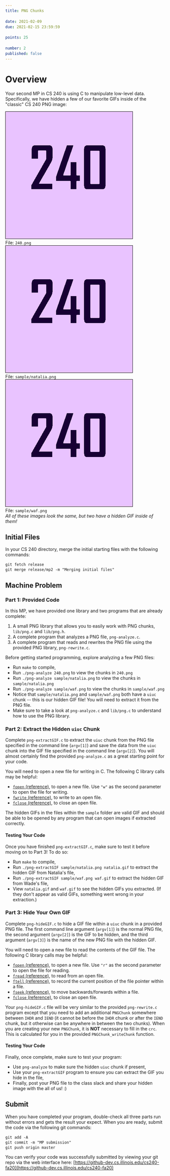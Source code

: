 ```yaml
---
title: PNG Chunks

date: 2021-02-09
due: 2021-02-15 23:59:59

points: 25

number: 2
published: false
---
```


# Overview

Your second MP in CS 240 is using C to manipulate low-level data.  Specifically, we have hidden a few of our favorite GIFs inside of the "classic" CS 240 PNG image:

<div class="row text-center">
  <div class="col-4">
    <img class="img-fluid" style="border: solid 1px black" src="240.png"><br>
    File: <code>240.png</code>
  </div>
  <div class="col-4">
    <img class="img-fluid" style="border: solid 1px black" src="natalia.png"><br>
    File: <code>sample/natalia.png</code>
  </div>
  <div class="col-4">
    <img class="img-fluid" style="border: solid 1px black" src="waf.png"><br>
    File: <code>sample/waf.png</code>
  </div>
</div>

<div class="text-center mt-3">
  <i>All of these images look the same, but two have a hidden GIF inside of them!</i>
</div>


## Initial Files

In your CS 240 directory, merge the initial starting files with the following commands:

```
git fetch release
git merge release/mp2 -m "Merging initial files"
```


## Machine Problem

### Part 1: Provided Code

In this MP, we have provided one library and two programs that are already complete:

1. A small PNG library that allows you to easily work with PNG chunks, `lib/png.c` and `lib/png.h`.
2. A complete program that analyzes a PNG file, `png-analyze.c`.
3. A complete program that reads and rewrites the PNG file using the provided PNG library, `png-rewrite.c`.

Before getting started programming, explore analyzing a few PNG files:

- Run `make` to compile,
- Run `./png-analyze 240.png` to view the chunks in `240.png`
- Run `./png-analyze sample/natalia.png` to view the chunks in `sample/natalia.png`
- Run `./png-analyze sample/waf.png` to view the chunks in `sample/waf.png`
- Notice that `sample/natalia.png` and `sample/waf.png` both have a `uiuc` chunk -- this is our hidden GIF file!  You will need to extract it from the PNG file.
- Make sure to take a look at `png-analyze.c` and `lib/png.c` to understand how to use the PNG library.


### Part 2: Extract the Hidden `uiuc` Chunk

Complete `png-extractGIF.c` to extract the `uiuc` chunk from the PNG file specified in the command line (`argv[1]`) and save the data from the `uiuc` chunk into the GIF file specified in the command line (`argv[2]`).  You will almost certainly find the provided `png-analyze.c` as a great starting point for your code.

You will need to open a new file for writing in C.  The following C library calls may be helpful:

- [`fopen` (reference)](http://www.cplusplus.com/reference/cstdio/fopen/), to open a new file.  Use `"w"` as the second parameter to open the file for writing.
- [`fwrite` (reference)](http://www.cplusplus.com/reference/cstdio/fwrite/), to write to an open file.
- [`fclose` (reference)](http://www.cplusplus.com/reference/cstdio/fclose/), to close an open file.

The hidden GIFs in the files within the `sample` folder are valid GIF and should be able to be opened by any program that can open images if extracted correctly.

#### Testing Your Code

Once you have finished `png-extractGIF.c`, make sure to test it before moving on to Part 3!  To do so:

- Run `make` to compile,
- Run `./png-extractGIF sample/natalia.png natalia.gif` to extract the hidden GIF from Natalia's file, 
- Run `./png-extractGIF sample/waf.png waf.gif` to extract the hidden GIF from Wade's file,
- View `natalia.gif` and `waf.gif` to see the hidden GIFs you extracted.  (If they don't appear as valid GIFs, something went wrong in your extraction.)


### Part 3: Hide Your Own GIF

Complete `png-hideGIF.c` to hide a GIF file within a `uiuc` chunk in a provided PNG file. The first command line argument (`argv[1]`) is the normal PNG file, the second argument (`argv[2]`) is the GIF to be hidden, and the third argument (`argv[3]`) is the name of the new PNG file with the hidden GIF.

You will need to open a new file to read the contents of the GIF file.  The following C library calls may be helpful:

- [`fopen` (reference)](http://www.cplusplus.com/reference/cstdio/fopen/), to open a new file.  Use `"r"` as the second parameter to open the file for reading.
- [`fread` (reference)](http://www.cplusplus.com/reference/cstdio/fread/), to read from an open file.
- [`ftell` (reference)](http://www.cplusplus.com/reference/cstdio/ftell/), to record the current position of the file pointer within a file.
- [`fseek` (reference)](http://www.cplusplus.com/reference/cstdio/fseek/), to move backwards/forwards within a file.
- [`fclose` (reference)](http://www.cplusplus.com/reference/cstdio/fclose/), to close an open file.

Your `png-hideGIF.c` file will be very similar to the provided `png-rewrite.c` program except that you need to add an additional `PNGChunk` somewhere between `IHDR` and `IEND` (it cannot be before the `IHDR` chunk or after the `IEND` chunk, but it otherwise can be anywhere in between the two chunks).  When you are creating your new `PNGChunk`, it is **NOT** necessary to fill in the `crc`.  This is calculated for you in the provided `PNGChunk_writeChunk` function.

#### Testing Your Code

Finally, once complete, make sure to test your program:

- Use `png-analyze` to make sure the hidden `uiuc` chunk if present,
- Use your `png-extractGIF` program to ensure you can extract the GIF you hide in the file,
- Finally, post your PNG file to the class slack and share your hidden image with the all of us! :)

## Submit

When you have completed your program, double-check all three parts run without errors and gets the result your expect.  When you are ready, submit the code via the following git commands:

```
git add -A
git commit -m "MP submission"
git push origin master
```

You can verify your code was successfully submitted by viewing your git repo via the web interface here: [https://github-dev.cs.illinois.edu/cs240-fa20](https://github-dev.cs.illinois.edu/cs240-fa20)
